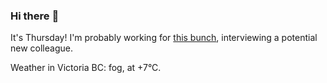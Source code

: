### Hi there :wave:

It's Thursday! I'm probably working for [this bunch](https://github.com/kohofinancial), interviewing a potential new colleague.

Weather in Victoria BC: fog, at +7°C.
